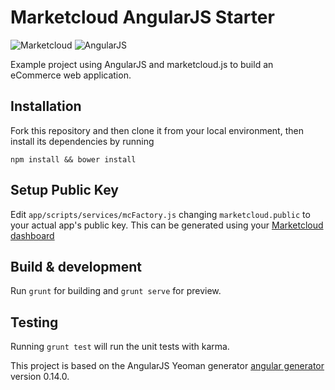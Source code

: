 # Marketcloud AngularJS Starter
![Marketcloud](http://www.marketcloud.it/img/logo_1200.png)
![AngularJS](http://www.w3schools.com/angular/pic_angular.jpg)


Example project using AngularJS and marketcloud.js to build an eCommerce web application.

## Installation


Fork this repository and then clone it from your local environment, then install its dependencies by running

`npm install && bower install`

## Setup Public Key

Edit `app/scripts/services/mcFactory.js` changing `marketcloud.public` to your actual app's public key.
This can be generated using your [Marketcloud dashboard](http://www.marketcloud.it)

## Build & development

Run `grunt` for building and `grunt serve` for preview.

## Testing

Running `grunt test` will run the unit tests with karma.

This project is based on the AngularJS Yeoman generator [angular generator](https://github.com/yeoman/generator-angular)
version 0.14.0.
